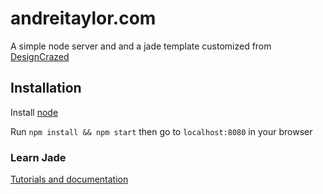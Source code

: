 andreitaylor.com
=======

A simple node server and and a jade template customized from [DesignCrazed](http://designscrazed.org/free-responsive-html5-css3-templates/)

## Installation

Install [node](nodejs.org)

Run ```npm install && npm start``` then go to ```localhost:8080``` in your browser

### Learn Jade
[Tutorials and documentation](http://jade-lang.com/)
